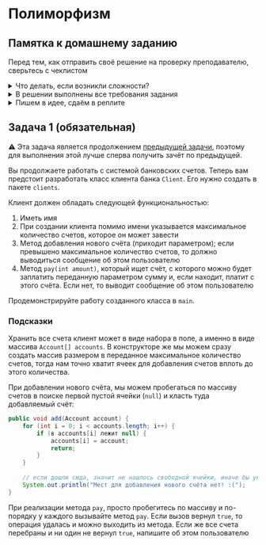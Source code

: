 # Полиморфизм

## Памятка к домашнему заданию
Перед тем, как отправить своё решение на проверку преподавателю, сверьтесь с чеклистом

<details>
  <summary> Что делать, если возникли сложности? </summary>
  
  И это здорово! Если их преодолевать правильно, то можно получить большую образовательную пользу для себя. Периодическое возникновение вопросов, недопонимание пройденного материала - нормальная и неотъемлемая часть обучения. А мы здесь, чтобы помочь вам пройти этот путь.
  
  ### Что делать, если непонятна теория?
  1. Если подобный вопрос разбирался на лекции, посмотрите еще раз раздел с этой темой в видеозаписи.
  1. Если вопрос не решился, попробуйте поискать ответ самостоятельно в интернете, этот навык пригодится вам в работе.
  1. Если самостоятельно разобраться не удалось, задайте вопрос в общем чате, мы обязательно поможем.

  ### Что делать, если непонятно условие задания?
  1. Прежде чем задать вопрос по условию задачи, перечитайте его ещё раз и убедитесь, что в тексте условия нет прямого ответа на этот вопрос. Умение работать с текстом - важный навык работы с информацией.
  1. Если ответа на свой вопрос в тексте условия не увидели, задайте его в общем чате, мы раскроем детали условия подробнее. Не забудьте при этом скинуть и ссылку на условие задания, про которую у вас вопрос.

  ### Что делать,если не получается задача?
Если ваша проблема это **ошибка компиляции** (подчёркивает красным, не даёт запустить программу), сборки проекта, CI и прочие подобные ошибки, то:
  1. Найдите и прочитайте текст ошибки, который вам подсвечивает реплит, идея (или логи); "подчёркивает красным" - это не описание ошибки.
  1. Попробуйте понять текст ошибки, при необходимости воспользуйтесь переводчиком. Нестрашно, если вы переведёте неточно, тут главное сам процесс: со временем и с нашей помощью вы будете это делать лучше и лучше, но, пропуская этот этап, вы не сможете научиться это делать.
  1. Если не получилось понять ошибку по её тексту, попробуйте её загуглить и изучить подобную ошибку у других людей. Попробуйте примерить решения их проблем на свой код. Соотнесите найденные описания ошибки с пройденной теорией.
  1. Если все равно вашу трудности не разрешились, напишите в общий чат, обязательно указав:
      1. Название задачи и ссылку на условие
      1. Ссылку на вашу работу
      1. Текст и скриншот (не фотография) ошибки.
      1. Ваши размышления и описание шагов, которые вы совершили для решения.

Если ваша проблема это **ошибка исполнения** (программа умирает уже после запуска) или она **отрабатывает неправильно**, то:
  1. Воспользуйтесь отладчиком для пошагового анализа работы вашей программы. Так вы либо убедитесь в неправильности придуманного вами алгоритма или найдёте конкретное место, где ожидаемое поведение программы разошлось с фактическим.
  1. Если проблему найти не получилось, напишите в общий чат, обязательно указав:
      1. Название задачи и ссылку на условие
      1. Ссылку на вашу работу
      1. Конкретное и подробное описание проблемы или затруднения при решении задачи ("Помогите что не так" - это не описание)
      1. Подробное описание вашего анализа программы с помощью отладчика вместе со скринами
      1. Ваши размышления и описание шагов, которые вы совершили для решения.
  ---
  
</details>

<details>
  <summary> В решении выполнены все требования задания </summary>
  
  Убедитесь, что все требования задания выполнены. Для этого перед отправкой внимательно прочтите весь текст условия задания и соотнесите сказанное в нём с вашим решением. Навык самопроверки работы перед ревью пригодится вам как при обучении, так и на работе.

  ---
  
</details>

<details>
  <summary>Пишем в идее, сдаём в реплите</summary>
  
  Теперь вы знакомы с профессиональным редактором кода - [Intellij IDEA Community Version](https://www.jetbrains.com/idea/download/). Все задачи теперь должны выполняться в нём.
  
  Как минимум перед каждой отправкой работы на проверку (а лучше - вегда) форматируйте код. Ячейки, а именно локальные переменные, параметры, поля и тп должны быть названы камелкейсом с маленькой буквы, а классы и интерфейсы камелкейсом с большой буквы. Правила, связанные с отступами можно доверить самой идее - выберите в меню Code -> Reformat code чтобы отформатировать код в текущем файле.

  При этом задание сдаётся через [реплит](https://replit.com/). Обратите внимание на то, что на реплит ваш код следует добавлять через загрузку файлов, а не через копирование текста; при копировании и вставке кода в окно реплита форматирование может поехать. Тут алгоритм один и тот же: в пустом проекте удаляете `Main.java` (`Delete` в меню действий над файлом) и выбираете в меню что повыше пункт `Upload file` (англ. Загрузить файл) и загружаете `Main.java` с вашего компьютера из папки вашего проекта, после чего нажимаете в том же меню `Upload folder` (англ. Загрузить папку) и загружаете папки-пакеты с .java-файлами если они вам нужны. 
  
![](https://u.netology.ngcdn.ru/backend/uploads/markdown_images/image/30569/image.png)

При любой же проблеме с поведением кода теперь необходимо рассказывать про ваш анализ отладчиком вашей программы.

</details>

## Задача 1 (обязательная)

:warning: Эта задача является продолжением [предыдущей задачи](./INH.md), поэтому для выполнения этой лучше сперва получить зачёт по предыдущей.

Вы продолжаете работать с системой банковских счетов. Теперь вам предстоит разработать класс клиента банка `Client`. Его нужно создать в пакете `clients`.

Клиент должен обладать следующей функциональностью:
1. Иметь имя
1. При создании клиента помимо имени указывается максимальное количество счетов, которое он может завести
1. Метод добавления нового счёта (приходит параметром); если превышено максимальное количество счетов, то должно выводиться сообщение об этом пользователю
1. Метод `pay(int amount)`, который ищет счёт, с которого можно будет заплатить переданную параметром сумму и, если находит, платит с этого счёта. Если нет, то выводит сообщение об этом пользователю

Продемонстрируйте работу созданного класса в `main`.

### Подсказки

Хранить все счета клиент может в виде набора в поле, а именно в виде массива `Account[] accounts`.
В конструкторе же мы можем сразу создать массив размером в переданное максимальное количество счетов, тогда нам точно хватит ячеек для добавления счетов вплоть до этого количества.

При добавлении нового счёта, мы можем пробегаться по массиву счетов в поиске первой пустой ячейки (`null`) и класть туда добавляемый счёт:
```java
public void add(Account account) {
    for (int i = 0; i < accounts.length; i++) {
        if (в accounts[i] лежит null) {
            accounts[i] = account;
            return;
        }
    }
    
    // если дошли сюда, значит не нашлось свободной ячейки, иначе бы уже ушли из for
    System.out.println("Мест для добавления нового счёта нет! :(");
}
```

При реализации метода `pay`, просто пробегитесь по массиву и по-порядку у каждого вызывайте метод `pay`.
Если вызов вернул `true`, то операция удалась и можно выходить из метода.
Если же все счета перебраны и ни один не вернул `true`, напишите об этом пользователю
